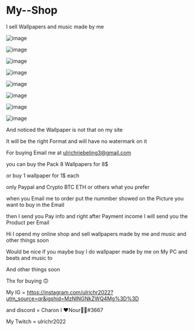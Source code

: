 # My--Shop
I sell Wallpapers and music made by me


![image](https://github.com/Ulrich2022/My--Shop/assets/92866058/22523190-b3f7-4bda-8996-1461f9e3ef8b)

![image](https://github.com/Ulrich2022/My--Shop/assets/92866058/9c19cf65-39f5-47fd-9b7e-9ef37bc42857)

![image](https://github.com/Ulrich2022/My--Shop/assets/92866058/aba3633c-6fbc-47b6-b3d3-1966cad75dd6)

![image](https://github.com/Ulrich2022/My--Shop/assets/92866058/f4297144-da68-4587-bc91-24a75c527f1a)

![image](https://github.com/Ulrich2022/My--Shop/assets/92866058/d1dc789f-d269-4e7c-a62a-be80c0bd01f5)

![image](https://github.com/Ulrich2022/My--Shop/assets/92866058/8e0fb14c-924e-415d-899e-01b23bca714e)

![image](https://github.com/Ulrich2022/My--Shop/assets/92866058/138956e8-bb9f-4fd2-abad-37b9d4a955bf)

![image](https://github.com/Ulrich2022/My--Shop/assets/92866058/72a938ab-e2e3-4a0b-8f7e-810e3791db2d)

And noticed the Wallpaper is not that on my site

It will be the right Format and will have no watermark on it

For buying Email me at ulrichriebeling3@gmail.com 

you can buy the Pack 8 Wallpapers for 8$

or buy 1 wallpaper for 1$ each 

only Paypal and Crypto BTC ETH or others what you prefer

when you Email me to order put the nummber showed on the Picture you want to buy in the Email 

then I send you Pay info and right after Payment income I will send you the Product per Email 

Hi I opend my online shop and sell wallpapers made by me and music and other things soon


Would be nice if you maybe buy I do wallpaper made by me on My PC and beats and music to

And other things soon 

Thx for buying 🙃

My IG = https://instagram.com/ulrichr2022?utm_source=qr&igshid=MzNlNGNkZWQ4Mg%3D%3D

and discord = Charon I ❤Nour🐻🧸#3667

My Twitch = ulrichr2022 
